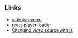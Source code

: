 ## Links

- [videojs-events](https://gist.github.com/alexrqs/a6db03bade4dc405a61c63294a64f97a)  
- [react-player-loader](https://github.com/brightcove/react-player-loader)  
- [Changing video source with js](https://codepen.io/team/rcrooks1969/pen/MvZjmY?editors=1111)

